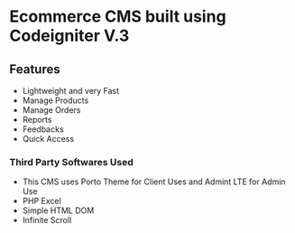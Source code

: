# Ecommerce CMS built using Codeigniter V.3

## Features
- Lightweight and very Fast
- Manage Products
- Manage Orders
- Reports
- Feedbacks
- Quick Access

### Third Party Softwares Used
- This CMS uses Porto Theme for Client Uses and Admint LTE for Admin Use
- PHP Excel 
- Simple HTML DOM
- Infinite Scroll
    
